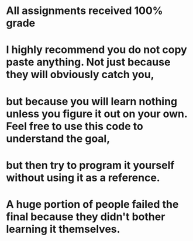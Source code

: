 # All assignments received 100% grade

# I highly recommend you do not copy paste anything. Not just because they will obviously catch you,
# but because you will learn nothing unless you figure it out on your own. Feel free to use this code to understand the goal,
# but then try to program it yourself without using it as a reference. 
# A huge portion of people failed the final because they didn't bother learning it themselves.
